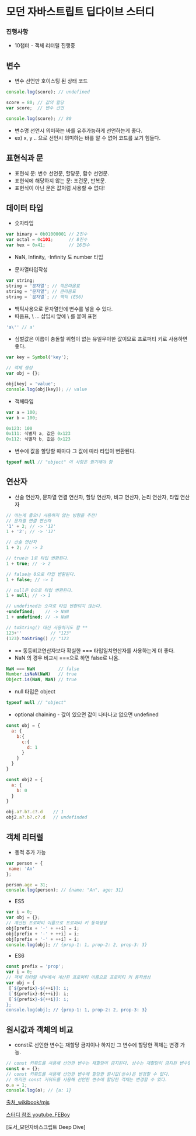 # 모던 자바스트립트 딥다이브 스터디

### 진행사항
  * 10챕터 - 객체 리터럴 진행중


## 변수
  * 변수 선언만 호이스팅 된 상태 코드
  ```javascript
  console.log(score); // undefined

  score = 80; // 값의 할당
  var score;  // 변수 선언

  console.log(score); // 80
  ```
  * 변수명 선언시 의미하는 바를 유추가능하게 선언하는게 좋다. 
  * ex) x, y .. 으로 선언시 의미하는 바를 알 수 없어 코드를 보기 힘들다.
  
 ## 표현식과 문
  * 표현식 문: 변수 선언문, 할당문, 함수 선언문.
  * 표현식에 해당하지 않는 문: 조건문, 반복문.
  * 표현식이 아닌 문은 값처럼 사용할 수 없다!

## 데이터 타입
  * 숫자타입
  ```javascript
  var binary = 0b01000001 // 2진수
  var octal = 0c101;      // 8진수
  var hex = 0x41;         // 16진수
  ```
  * NaN, Infinity, -Infinity 도 number 타입
  
  * 문자열타입작성
  ```javascript
  var string;
  string = '문자열'; // 작은따옴표
  string = "문자열"; // 큰따옴표
  string = `문자열`; // 백틱 (ES6)
  ```
  * 백틱사용으로 문자열안에 변수를 넣을 수 있다.
  * 따옴표, \ ... 삽입시 앞에 \ 를 붙여 표현
  ```javascript
  'a\'' // a'
  ```
  * 심벌값은 이름이 충돌할 위험이 없는 유일무이한 값이므로 프로퍼티 키로 사용하면 좋다.
  ```javascript
  var key = Symbol('key');
  
  // 객체 생성
  var obj = {};
  
  obj[key] = 'value';
  console.log(obj[key]); // value
  ```
  
  * 객체타입
  ```javascript
  var a = 100;
  var b = 100;
  
  0x123: 100
  0x111: 식별자 a, 값은 0x123
  0x112: 식별자 b, 값은 0x123
  ```  
  
  * 변수에 값을 할당할 때마다 그 값에 따라 타입이 변환된다.
  
  ``` javascript
  typeof null // "object" 이 사항은 암기해야 함
  ```
  
## 연산자
  * 산술 연산자, 문자열 연결 연산자, 할당 연산자, 비교 연산자, 논리 연산자, 타입 연산자
  ```javascript
  // 아는게 좋으나 사용하지 않는 방향을 추천!
  // 문자열 연결 연산자 
  '1' + 2; // -> '12'
  1 + '2'; // -> '12'

  // 산술 연산자
  1 + 2; // -> 3

  // true는 1로 타입 변환된다.
  1 + true; // -> 2

  // false는 0으로 타입 변환된다.
  1 + false; // -> 1

  // null은 0으로 타입 변환된다.
  1 + null; // -> 1

  // undefined는 숫자로 타입 변환되지 않는다.
  +undefined;    // -> NaN
  1 + undefined; // -> NaN
  
  // toString() 대신 사용하기도 함 **
  123+''           // "123"
  (123).toString() // "123
  ```
  
  * == 동등비교연산자보다 확실한 === 타입일치연산자를 사용하는게 더 좋다.
  * NaN 의 경우 비교시 ===으로 하면 false로 나옴.
  ```javascript
  NaN === NaN         // false
  Number.isNaN(NaN)   // true
  Object.is(NaN, NaN) // true
  ```
  * null 타입은 object
  ```javascript
  typeof null // "object"
  ```
  
  * optional chaining - 값이 있으면 값이 나타나고 없으면 undefined
  ```javascript
  const obj = {
    a: {
      b:{
        c:{
          d: 1
        }
      }
    }
  }
  
  const obj2 = {
    a: {
      b: 0      
    }
  }
  
  obj.a?.b?.c?.d    // 1
  obj2.a?.b?.c?.d   // undefinded  
  ```

## 객체 리터럴
 * 동적 추가 가능
 ```javascript
 var person = {
  name: 'An'
 };
 
 person.age = 31;
 console.log(person); // {name: "An", age: 31} 
 ```
 * ES5 
 ```javascript
 var i = 0;
 var obj = {};
 // 계산된 프로퍼티 이름으로 프로퍼티 키 동적생성
 obj[prefix + '-' + ++i] = i;
 obj[prefix + '-' + ++i] = i;
 obj[prefix + '-' + ++i] = i;
 console.log(obj); // {prop-1: 1, prop-2: 2, prop-3: 3}
 ```
 * ES6
 ```javascript
 const prefix = 'prop';
 var i = 0;
 // 객체 리터럴 내부에서 계산된 프로퍼티 이름으로 프로퍼티 키 동적생성
 var obj = { 
  [`${prefix}-${++i}]: i;
  [`${prefix}-${++i}]: i;
  [`${prefix}-${++i}]: i;
 };
 console.log(obj); // {prop-1: 1, prop-2: 2, prop-3: 3}
 ```
## 원시값과 객체의 비교
 * const로 선언한 변수는 재할당 금지이나 하지만 그 변수에 할당한 객체는 변경 가능.
 ```javascript
 // const 키워드를 사용해 선언한 변수는 재할당이 금지된다. 상수는 재할당이 금지된 변수일 뿐이다.
 const o = {};
 // const 키워드를 사용해 선언한 변수에 할당한 원시값(상수)은 변경할 수 없다.
 // 하지만 const 키워드를 사용해 선언한 변수에 할당한 객체는 변경할 수 있다.
 o.a = 1;
 console.log(o); // {a: 1}
 ```
 
 
 
[출처_wikibook/mjs](https://github.com/wikibook/mjs/blob/master)

[스터디 참조 youtube_FEBoy](https://www.youtube.com/channel/UC68WPMGvA3Zj4qmqAuS8-ow)

[도서_모던자바스크립트 Deep Dive]
